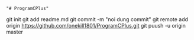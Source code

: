 	"# ProgramCPlus" 

git init 
git add readme.md
git commit -m "noi dung commit"
git remote add origin https://github.com/onekill1801/ProgramCPlus.git
git puush -u origin master